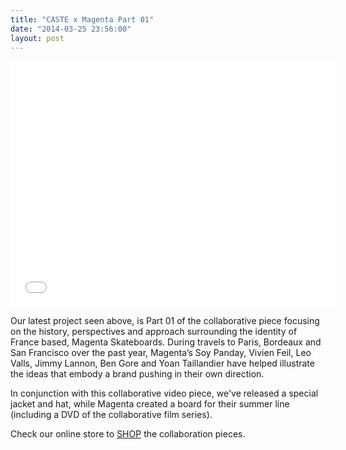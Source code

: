 ```yaml
---
title: "CASTE x Magenta Part 01"
date: "2014-03-25 23:56:00"
layout: post
---
```


<p><iframe allowfullscreen="" frameborder="0" height="393" mozallowfullscreen="" src="//player.vimeo.com/video/90116548" webkitallowfullscreen="" width="524"></iframe></p>

<p>Our latest project seen above, is Part 01 of the collaborative piece focusing on the history, perspectives and approach surrounding the identity of France based, Magenta Skateboards. During travels to Paris, Bordeaux and San Francisco over the past year, Magenta&rsquo;s Soy Panday, Vivien Feil, Leo Valls, Jimmy Lannon, Ben Gore and Yoan Taillandier have helped illustrate the ideas that embody a brand pushing in their own direction.</p>

<p>In conjunction with this collaborative video piece, we&#39;ve released a special jacket and hat, while Magenta created a board for their summer line (including a DVD of the collaborative film series).</p>

<p>Check our online store to <a href="http://store.castequality.com">SHOP</a> the collaboration pieces.</p>

